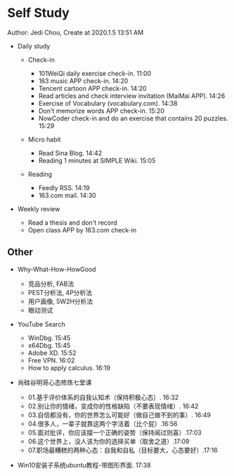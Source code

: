# Self Study

Author: Jedi Chou, Create at 2020.1.5 13:51 AM

* Daily study
  * Check-in
    * 101WeiQi daily exercise check-in. 11:00
    * 163 music APP check-in. 14:20
    * Tencent cartoon APP check-in. 14:20
    * Read articles and check interview invitation (MaiMai APP). 14:26
    * Exercise of Vocabulary (vocabulary.com). 14:38
    * Don't memorize words APP check-in. 15:20
    * NowCoder check-in and do an exercise that contains 20 puzzles. 15:29

  * Micro habit
    * Read Sina Blog. 14:42
    * Reading 1 minutes at SIMPLE Wiki. 15:05

  * Reading
    * Feedly RSS. 14:19
    * 163.com mail. 14:30

* Weekly review
  * Read a thesis and don't record
  * Open class APP by 163.com check-in

## Other

* Why-What-How-HowGood
  * 竞品分析, FAB法
  * PEST分析法, 4P分析法
  * 用户画像, 5W2H分析法
  * 眼动测试

* YouTube Search
  * WinDbg. 15:45
  * x64Dbg. 15:45
  * Adobe XD. 15:52
  * Free VPN. 16:02
  * How to apply calculus. 16:19

* 尚硅谷明哥心态修炼七堂课
  * 01.基于评价体系的自我认知术（保持积极心态）. 16:32
  * 02.别让你的情绪，变成你的性格缺陷（不要表现情绪）. 16:42
  * 03.自信都没有，你的世界怎么可能好（做自己做不到的事）. 16:49
  * 04.很多人，一辈子就靠这两个字活着（比个屁）.16:56
  * 05.面对批评，你应该摆一个正确的姿势（保持闻过则喜）.17:03
  * 06.这个世界上，没人该为你的选择买单（取舍之道）.17:09
  * 07.职场最糟糕的两种心态：自我和自私（目标要大，心态要好）.17:16

* Win10安装子系统ubuntu教程-带图形界面. 17:38
